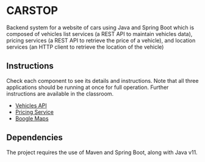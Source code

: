 # CARSTOP

Backend system for a website of cars using Java and Spring Boot which is composed of vehicles list services (a REST API to maintain vehicles data), pricing services (a REST API to retrieve the price of a vehicle), and location services (an HTTP client to retrieve the location of the vehicle)

## Instructions

Check each component to see its details and instructions. Note that all three applications
should be running at once for full operation. Further instructions are available in the classroom.

- [Vehicles API](vehicles-api/README.md)
- [Pricing Service](pricing-service/README.md)
- [Boogle Maps](boogle-maps/README.md)

## Dependencies

The project requires the use of Maven and Spring Boot, along with Java v11.
